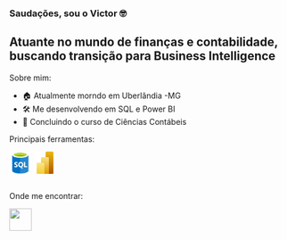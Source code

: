 ### Saudações, sou o Victor 🤓

## Atuante no mundo de finanças e contabilidade, buscando transição para Business Intelligence

Sobre mim:

- 🏠 Atualmente morndo em Uberlândia -MG
- 🛠 Me desenvolvendo em SQL e Power BI
- 📖 Concluindo o curso de Ciências Contábeis

Principais ferramentas:
<div style="display: inline_block">
  <img align="center" alt="SQL" height="40" width="40" src="https://github.com/BruceFonseca/ferramentas/blob/main/logo.png?raw=true">
  <img align="center" alt="Power BI" height="40" width="40" src="https://github.com/BruceFonseca/ferramentas/blob/main/1200px-New_Power_BI_Logo.svg.png?raw=true">
</div>

<br>

Onde me encontrar:
<div style="display: inline_block">
  <a href="https://www.linkedin.com/in/victor-h-moreira-399586188/">
    <img align="center" alt="" height="40" width="40" src="https://github.com/VictorHSMoreira/Portfolio/blob/main/social%20icons/linkedin.png?raw=true">
  </a>
</div>

<br>

